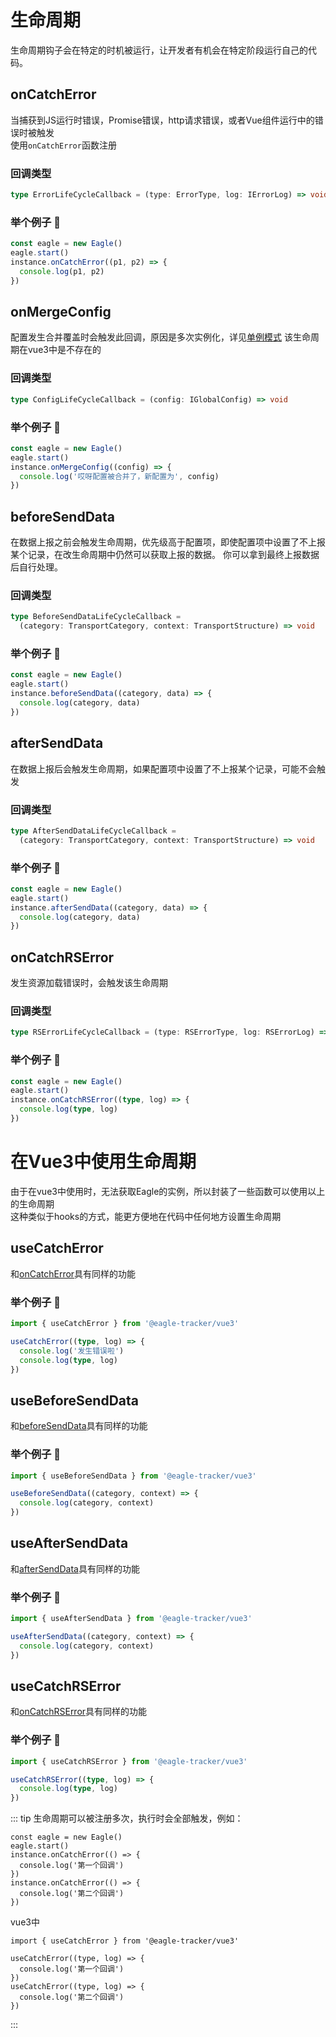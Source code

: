 # 生命周期
生命周期钩子会在特定的时机被运行，让开发者有机会在特定阶段运行自己的代码。


## onCatchError
当捕获到JS运行时错误，Promise错误，http请求错误，或者Vue组件运行中的错误时被触发  
使用`onCatchError`函数注册
### 回调类型
```typescript
type ErrorLifeCycleCallback = (type: ErrorType, log: IErrorLog) => void
```
### 举个例子 :chestnut:
```typescript
const eagle = new Eagle()
eagle.start()
instance.onCatchError((p1, p2) => {
  console.log(p1, p2)
})
```
## onMergeConfig
配置发生合并覆盖时会触发此回调，原因是多次实例化，详见[单例模式](/guide/single)
该生命周期在vue3中是不存在的

### 回调类型
```typescript
type ConfigLifeCycleCallback = (config: IGlobalConfig) => void
```
### 举个例子 :chestnut:
```typescript
const eagle = new Eagle()
eagle.start()
instance.onMergeConfig((config) => {
  console.log('哎呀配置被合并了，新配置为', config)
})
```
## beforeSendData

在数据上报之前会触发生命周期，优先级高于配置项，即使配置项中设置了不上报某个记录，在改生命周期中仍然可以获取上报的数据。
你可以拿到最终上报数据后自行处理。
### 回调类型
```typescript
type BeforeSendDataLifeCycleCallback =
  (category: TransportCategory, context: TransportStructure) => void
```
### 举个例子 :chestnut:
```typescript
const eagle = new Eagle()
eagle.start()
instance.beforeSendData((category, data) => {
  console.log(category, data)
})
```

## afterSendData

在数据上报后会触发生命周期，如果配置项中设置了不上报某个记录，可能不会触发
### 回调类型
```typescript
type AfterSendDataLifeCycleCallback =
  (category: TransportCategory, context: TransportStructure) => void
```
### 举个例子 :chestnut:
```typescript
const eagle = new Eagle()
eagle.start()
instance.afterSendData((category, data) => {
  console.log(category, data)
})
```


## onCatchRSError

发生资源加载错误时，会触发该生命周期

### 回调类型
```typescript
type RSErrorLifeCycleCallback = (type: RSErrorType, log: RSErrorLog) => void
```
### 举个例子 :chestnut:
```typescript
const eagle = new Eagle()
eagle.start()
instance.onCatchRSError((type, log) => {
  console.log(type, log)
})
```

# 在Vue3中使用生命周期
由于在vue3中使用时，无法获取Eagle的实例，所以封装了一些函数可以使用以上的生命周期  
这种类似于hooks的方式，能更方便地在代码中任何地方设置生命周期

## useCatchError
和[onCatchError](#oncatcherror)具有同样的功能


### 举个例子 :chestnut:
```typescript
import { useCatchError } from '@eagle-tracker/vue3'

useCatchError((type, log) => {
  console.log('发生错误啦')
  console.log(type, log)
})
```

## useBeforeSendData
和[beforeSendData](#beforesenddata)具有同样的功能


### 举个例子 :chestnut:
```typescript
import { useBeforeSendData } from '@eagle-tracker/vue3'

useBeforeSendData((category, context) => {
  console.log(category, context)
})
```

## useAfterSendData
和[afterSendData](#aftersenddata)具有同样的功能


### 举个例子 :chestnut:
```typescript
import { useAfterSendData } from '@eagle-tracker/vue3'

useAfterSendData((category, context) => {
  console.log(category, context)
})
```

## useCatchRSError
和[onCatchRSError](#oncatchrserror)具有同样的功能


### 举个例子 :chestnut:
```typescript
import { useCatchRSError } from '@eagle-tracker/vue3'

useCatchRSError((type, log) => {
  console.log(type, log)
})
```

::: tip
生命周期可以被注册多次，执行时会全部触发，例如：
```typescript{4,7}
const eagle = new Eagle()
eagle.start()
instance.onCatchError(() => {
  console.log('第一个回调')
})
instance.onCatchError(() => {
  console.log('第二个回调')
})
```
vue3中
```typescript{4,7}
import { useCatchError } from '@eagle-tracker/vue3'

useCatchError((type, log) => {
  console.log('第一个回调')
})
useCatchError((type, log) => {
  console.log('第二个回调')
})
```
:::
